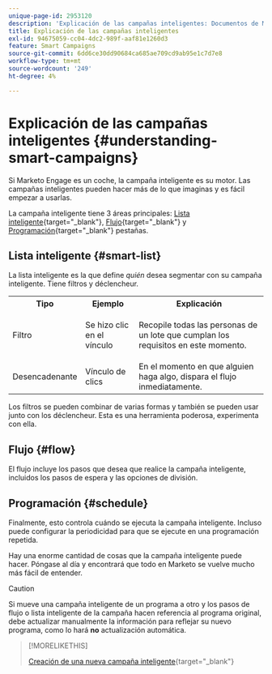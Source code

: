 ```yaml
---
unique-page-id: 2953120
description: 'Explicación de las campañas inteligentes: Documentos de Marketo: documentación del producto'
title: Explicación de las campañas inteligentes
exl-id: 94675059-cc04-4dc2-989f-aaf81e1260d3
feature: Smart Campaigns
source-git-commit: 6dd6ce30dd90684ca685ae709cd9ab95e1c7d7e8
workflow-type: tm+mt
source-wordcount: '249'
ht-degree: 4%

---
```


# Explicación de las campañas inteligentes {#understanding-smart-campaigns}

Si Marketo Engage es un coche, la campaña inteligente es su motor. Las campañas inteligentes pueden hacer más de lo que imaginas y es fácil empezar a usarlas.

La campaña inteligente tiene 3 áreas principales: [Lista inteligente](/help/marketo/product-docs/core-marketo-concepts/smart-lists-and-static-lists/understanding-smart-lists.md){target="_blank"}, [Flujo](/help/marketo/product-docs/core-marketo-concepts/smart-campaigns/flow-actions/add-a-flow-step-to-a-smart-campaign.md){target="_blank"} y [Programación](/help/marketo/product-docs/core-marketo-concepts/smart-campaigns/using-smart-campaigns/schedule-a-recurring-batch-campaign.md){target="_blank"} pestañas.

## Lista inteligente {#smart-list}

La lista inteligente es la que define _quién_ desea segmentar con su campaña inteligente. Tiene filtros y déclencheur.

<table> 
 <tbody> 
  <tr> 
   <th>Tipo</th> 
   <th>Ejemplo</th> 
   <th>Explicación</th> 
  </tr> 
  <tr> 
   <td>Filtro</td> 
   <td>Se hizo clic en el vínculo</td> 
   <td><p>Recopile todas las personas de un lote que cumplan los requisitos en este momento.</p></td> 
  </tr> 
  <tr> 
   <td colspan="1">Desencadenante</td> 
   <td colspan="1">Vínculo de clics</td> 
   <td colspan="1">En el momento en que alguien haga algo, dispara el flujo inmediatamente.</td> 
  </tr> 
 </tbody> 
</table>

Los filtros se pueden combinar de varias formas y también se pueden usar junto con los déclencheur. Esta es una herramienta poderosa, experimenta con ella.

## Flujo {#flow}

El flujo incluye los pasos que desea que realice la campaña inteligente, incluidos los pasos de espera y las opciones de división.

## Programación {#schedule}

Finalmente, esto controla cuándo se ejecuta la campaña inteligente. Incluso puede configurar la periodicidad para que se ejecute en una programación repetida.

Hay una enorme cantidad de cosas que la campaña inteligente puede hacer. Póngase al día y encontrará que todo en Marketo se vuelve mucho más fácil de entender.

>[!CAUTION]
>
>Si mueve una campaña inteligente de un programa a otro y los pasos de flujo o lista inteligente de la campaña hacen referencia al programa original, debe actualizar manualmente la información para reflejar su nuevo programa, como lo hará **no** actualización automática.

>[!MORELIKETHIS]
>
>[Creación de una nueva campaña inteligente](/help/marketo/product-docs/core-marketo-concepts/smart-campaigns/creating-a-smart-campaign/create-a-new-smart-campaign.md){target="_blank"}
